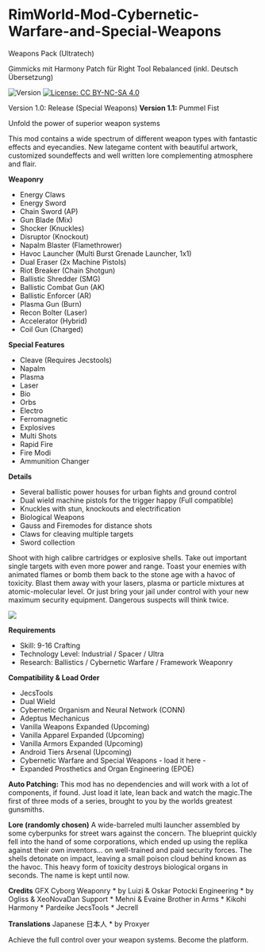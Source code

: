 # RimWorld-Mod-Cybernetic-Warfare-and-Special-Weapons
Weapons Pack (Ultratech)

Gimmicks mit Harmony Patch für Right Tool Rebalanced (inkl. Deutsch Übersetzung) 

<img src="https://camo.githubusercontent.com/1e4f97e52db576a793e373a27c2de38c026bb3f1/68747470733a2f2f696d672e736869656c64732e696f2f62616467652f52696d776f726c642d312e302d677265656e2e737667" alt="Version" data-canonical-src="https://img.shields.io/badge/Rimworld-1.0-green.svg" style="max-width:100%;"></a>
<a href="http://creativecommons.org/licenses/by-nc-sa/4.0/" rel="nofollow"><img src="https://camo.githubusercontent.com/322fefce6b2264d9ff2ad35ea5dcd4622e437b04/68747470733a2f2f696d672e736869656c64732e696f2f62616467652f4c6963656e73652d434325323042592d2d4e432d2d5341253230342e302d626c75652e737667" alt="License: CC BY-NC-SA 4.0" data-canonical-src="https://img.shields.io/badge/License-CC%20BY--NC--SA%204.0-blue.svg" style="max-width:100%;"></a>

Version 1.0: Release (Special Weapons)
**Version 1.1:** Pummel Fist

Unfold the power of superior weapon systems

This mod contains a wide spectrum of different weapon types with fantastic effects and eyecandies. New lategame content with beautiful artwork, customized soundeffects and well written lore complementing atmosphere and flair.

**Weaponry**
- Energy Claws
- Energy Sword
- Chain Sword (AP)
- Gun Blade (Mix)
- Shocker (Knuckles)
- Disruptor (Knockout)
- Napalm Blaster (Flamethrower)
- Havoc Launcher (Multi Burst Grenade Launcher, 1x1)
- Dual Eraser (2x Machine Pistols)
- Riot Breaker (Chain Shotgun)
- Ballistic Shredder (SMG)
- Ballistic Combat Gun (AK)
- Ballistic Enforcer (AR)
- Plasma Gun (Burn)
- Recon Bolter (Laser)
- Accelerator (Hybrid)
- Coil Gun (Charged)

**Special Features**
- Cleave (Requires Jecstools)
- Napalm
- Plasma
- Laser
- Bio
- Orbs
- Electro
- Ferromagnetic
- Explosives
- Multi Shots
- Rapid Fire
- Fire Modi
- Ammunition Changer

**Details**
- Several ballistic power houses for urban fights and ground control
- Dual wield machine pistols for the trigger happy (Full compatible)
- Knuckles with stun, knockouts and electrification
- Biological Weapons
- Gauss and Firemodes for distance shots
- Claws for cleaving multiple targets
- Sword collection

Shoot with high calibre cartridges or explosive shells. Take out important single targets with even more power and range. Toast your enemies with animated flames or bomb them back to the stone age with a havoc of toxicity. Blast them away with your lasers, plasma or particle mixtures at atomic-molecular level. Or just bring your jail under control with your new maximum security equipment. Dangerous suspects will think twice.

<img src="https://i.imgur.com/QHO7EHq.png" />

**Requirements**
- Skill: 9-16 Crafting
- Technology Level: Industrial / Spacer / Ultra
- Research: Ballistics / Cybernetic Warfare / Framework Weaponry

**Compatibility & Load Order**
 - JecsTools
 - Dual Wield
 - Cybernetic Organism and Neural Network (CONN)
 - Adeptus Mechanicus
 - Vanilla Weapons Expanded (Upcoming)
 - Vanilla Apparel Expanded (Upcoming)
 - Vanilla Armors Expanded (Upcoming)
 - Android Tiers Arsenal (Upcoming)
 - Cybernetic Warfare and Special Weapons - load it here -
 - Expanded Prosthetics and Organ Engineering (EPOE)

**Auto Patching:** This mod has no dependencies and will work with a lot of components, if found. Just load it late, lean back and watch the magic.The first of three mods of a series, brought to you by the worlds greatest gunsmiths.

**Lore (randomly chosen)**
A wide-barreled multi launcher assembled by some cyberpunks for street wars against the concern. The blueprint quickly fell into the hand of some corporations, which ended up using the replika against their own inventors... on well-trained and paid security forces. The shells detonate on impact, leaving a small poison cloud behind known as the havoc. This heavy form of toxicity destroys biological organs in seconds. The name is kept until now.

**Credits**
GFX Cyborg Weaponry * by Luizi & Oskar Potocki
Engineering * by Ogliss & XeoNovaDan
Support * Mehni & Evaine
Brother in Arms * Kikohi
Harmony * Pardeike
JecsTools * Jecrell

**Translations**
Japanese 日本人 * by Proxyer

Achieve the full control over your weapon systems. Become the platform.
